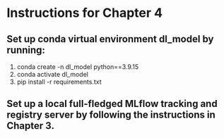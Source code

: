 # Instructions for Chapter 4

## Set up conda virtual environment dl_model by running:
   1. conda create -n dl_model python==3.9.15
   2. conda activate dl_model
   3. pip install -r requirements.txt
## Set up a local full-fledged MLflow tracking and registry server by following the instructions in Chapter 3.
